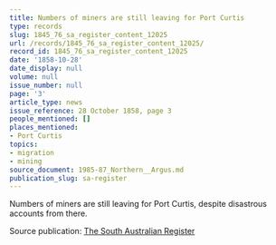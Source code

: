 ```yaml
---
title: Numbers of miners are still leaving for Port Curtis
type: records
slug: 1845_76_sa_register_content_12025
url: /records/1845_76_sa_register_content_12025/
record_id: 1845_76_sa_register_content_12025
date: '1858-10-28'
date_display: null
volume: null
issue_number: null
page: '3'
article_type: news
issue_reference: 28 October 1858, page 3
people_mentioned: []
places_mentioned:
- Port Curtis
topics:
- migration
- mining
source_document: 1985-87_Northern__Argus.md
publication_slug: sa-register
---
```


Numbers of miners are still leaving for Port Curtis, despite disastrous accounts from there.

Source publication: [The South Australian Register](/publications/sa-register/)

